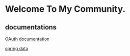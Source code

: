 
# Welcome To My Community.

## documentations

[OAuth documentation](https://docs.github.com/en/apps/oauth-apps/building-oauth-apps/authorizing-oauth-apps)

[spring data](https://docs.spring.io/spring-boot/docs/current/reference/html/data.html)

